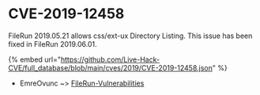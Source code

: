 # CVE-2019-12458

FileRun 2019.05.21 allows css/ext-ux Directory Listing. This issue has been fixed in FileRun 2019.06.01.

{% embed url="https://github.com/Live-Hack-CVE/full_database/blob/main/cves/2019/CVE-2019-12458.json" %}


* EmreOvunc ~> [FileRun-Vulnerabilities](https://zeste.alice-snow.ru/2019/database/cve-2019-12458/filerun-vulnerabilities-emreovunc)
